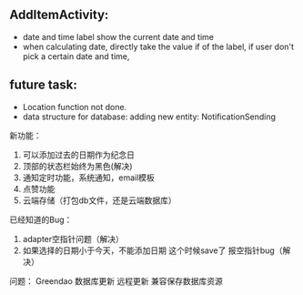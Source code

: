 ## AddItemActivity:
 * date and time label show the current date and time
 * when calculating date, directly take the value if of the label, if user don't pick a certain date and time,


## future task:
 * Location function not done.
 * data structure for database: adding new entity: NotificationSending

新功能：
 1. 可以添加过去的日期作为纪念日
 2. 顶部的状态栏始终为黑色(解决)
 3. 通知定时功能，系统通知，email模板
 4. 点赞功能
 5. 云端存储（打包db文件，还是云端数据库）

 已经知道的Bug：
 1. adapter空指针问题（解决）
 2. 如果选择的日期小于今天，不能添加日期 这个时候save了 报空指针bug（解决）

 问题：
 Greendao 数据库更新
 远程更新 兼容保存数据库资源
